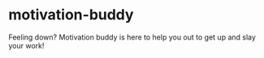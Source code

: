 # motivation-buddy
Feeling down? Motivation buddy is here to help you out to get up and slay your work!
